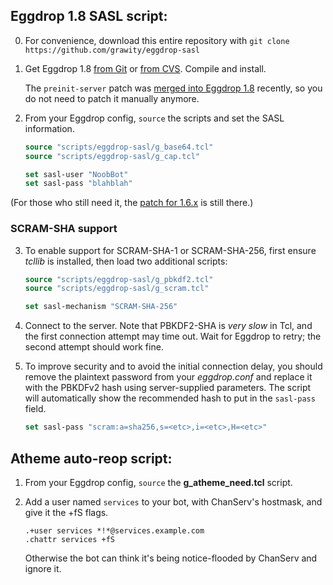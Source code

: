 ## Eggdrop 1.8 SASL script:

 0. For convenience, download this entire repository with `git clone https://github.com/grawity/eggdrop-sasl`

 1. Get Eggdrop 1.8 [from Git][egggit] or [from CVS][eggcvs]. Compile and install.

    The `preinit-server` patch was [merged into Eggdrop 1.8][commit] recently, so you do not need to patch it manually anymore.

 2. From your Eggdrop config, `source` the scripts and set the SASL information.

    ```tcl
    source "scripts/eggdrop-sasl/g_base64.tcl"
    source "scripts/eggdrop-sasl/g_cap.tcl"

    set sasl-user "NoobBot"
    set sasl-pass "blahblah"
    ```

(For those who still need it, the [patch for 1.6.x][patch] is still there.)

### SCRAM-SHA support

 3. To enable support for SCRAM-SHA-1 or SCRAM-SHA-256, first ensure _tcllib_ is installed, then load two additional scripts:

    ```tcl
    source "scripts/eggdrop-sasl/g_pbkdf2.tcl"
    source "scripts/eggdrop-sasl/g_scram.tcl"

    set sasl-mechanism "SCRAM-SHA-256"
    ```

 4. Connect to the server. Note that PBKDF2-SHA is *very slow* in Tcl, and the first connection attempt may time out. Wait for Eggdrop to retry; the second attempt should work fine.

 5. To improve security and to avoid the initial connection delay, you should remove the plaintext password from your _eggdrop.conf_ and replace it with the PBKDFv2 hash using server-supplied parameters. The script will automatically show the recommended hash to put in the `sasl-pass` field.

    ```tcl
    set sasl-pass "scram:a=sha256,s=<etc>,i=<etc>,H=<etc>"
    ```

## Atheme auto-reop script:

 1. From your Eggdrop config, `source` the **g_atheme_need.tcl** script.

 2. Add a user named `services` to your bot, with ChanServ's hostmask, and give it the +fS flags.

        .+user services *!*@services.example.com
        .chattr services +fS

    Otherwise the bot can think it's being notice-flooded by ChanServ and ignore it.

[eggcvs]: http://www.eggheads.org/devel/
[egggit]: https://github.com/eggheads/eggdrop
[commit]: https://github.com/eggheads/eggdrop/commit/4847a9efbcaf260f1336ac735a785dd643714e62
[patch]: https://github.com/grawity/eggdrop-sasl/blob/eb63e5e1764df2a4d9979fbdb52554e698da3ce1/preinit-server.patch
